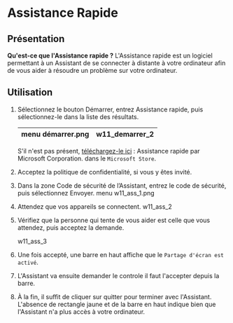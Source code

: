# Assistance Rapide

## Présentation

**Qu'est-ce que l'Assistance rapide ?**
L'Assistance rapide est un logiciel permettant à un Assistant de se connecter à distante à votre ordinateur afin de vous aider à résoudre un problème sur votre ordinateur.

## Utilisation

1. Sélectionnez le bouton Démarrer, entrez Assistance rapide, puis sélectionnez-le dans la liste des résultats.  
    
    |menu démarrer.png|w11_demarrer_2|
    |---|---|

    S'il n'est pas présent, [téléchargez-le ici](https://www.microsoft.com/store/productId/9P7BP5VNWKX5) : Assistance rapide par Microsoft Corporation. dans le `Microsoft Store`.

2. Acceptez la politique de confidentialité, si vous y êtes invité.

3. Dans la zone Code de sécurité de l’Assistant, entrez le code de sécurité, puis sélectionnez Envoyer.
    menu w11_ass_1.png

4. Attendez que vos appareils se connectent.
    w11_ass_2

5. Vérifiez que la personne qui tente de vous aider est celle que vous attendez, puis acceptez la demande.

    w11_ass_3

6. Une fois accepté, une barre en haut affiche que le `Partage d'écran est activé`.

7. L'Assistant va ensuite demander le controle il faut l'accepter depuis la barre.

8. À la fin, il suffit de cliquer sur quitter pour terminer avec l'Assistant.  
   L'absence de rectangle jaune et de la barre en haut indique bien que l'Assistant n'a plus accès à votre ordinateur.
